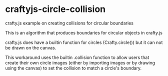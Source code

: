 # craftyjs-circle-collision
crafty.js example on creating collisions for circular boundaries

This is an algorithm that produces boundaries for circular objects in crafty.js

crafty.js does have a builtin function for circles (Crafty.circle()) but it can not be drawn on the canvas.

This workaround uses the builtin .collision function to allow users that create their own circle images (either by importing images or by drawing using the canvas) to set the collision to match a circle's boundary. 
